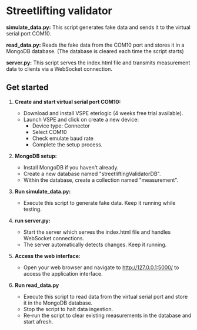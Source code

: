 # Streetlifting validator

**simulate_data.py:** This script generates fake data and sends it to the virtual serial port COM10.

**read_data.py:** Reads the fake data from the COM10 port and stores it in a MongoDB database. (The database is cleared each time the script starts)

**server.py:** This script serves the index.html file and transmits measurement data to clients via a WebSocket connection.

## Get started
1. **Create and start virtual serial port COM10:** 
    - Download and install VSPE eterlogic (4 weeks free trial available).
    - Launch VSPE and click on create a new device:
        - Device type: Connector
        - Select COM10
        - Check emulate baud rate
        - Complete the setup process.

2. **MongoDB setup:**
    - Install MongoDB if you haven't already.
    - Create a new database named "streetliftingValidatorDB".
    - Within the database, create a collection named "measurement".

3. **Run simulate_data.py:**
    - Execute this script to generate fake data. Keep it running while testing.

4. **run server.py:**
    - Start the server which serves the index.html file and handles WebSocket connections.
    - The server automatically detects changes. Keep it running.

5. **Access the web interface:**
    - Open your web browser and navigate to http://127.0.0.1:5000/ to access the application interface.

6. **Run read_data.py**
    - Execute this script to read data from the virtual serial port and store it in the MongoDB database.
    - Stop the script to halt data ingestion.
    - Re-run the script to clear existing measurements in the database and start afresh.